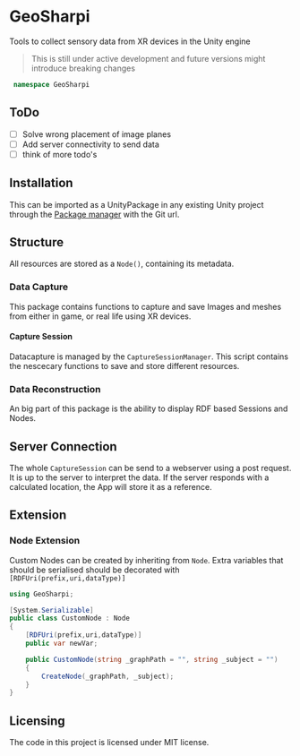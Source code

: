 # GeoSharpi
Tools to collect sensory data from XR devices in the Unity engine
> This is still under active development and future versions might introduce breaking changes

```cs
 namespace GeoSharpi
```

## ToDo

- [ ] Solve wrong placement of image planes
- [ ] Add server connectivity to send data
- [ ] think of more todo's

## Installation

This can be imported as a UnityPackage in any existing Unity project through the [Package manager](https://docs.unity3d.com/Manual/Packages.html) with the Git url.

## Structure

All resources are stored as a `Node()`, containing its metadata.

### Data Capture

This package contains functions to capture and save Images and meshes from either in game, or real life using XR devices.

#### Capture Session

Datacapture is managed by the `CaptureSessionManager`. This script contains the nescecary functions to save and store different resources.

### Data Reconstruction

An big part of this package is the ability to display RDF based Sessions and Nodes.

## Server Connection

The whole `CaptureSession` can be send to a webserver using a post request. It is up to the server to interpret the data.
If the server responds with a calculated location, the App will store it as a reference.

## Extension

### Node Extension
Custom Nodes can be created by inheriting from `Node`.
Extra variables that should be serialised should be decorated with `[RDFUri(prefix,uri,dataType)]`

```cs
using GeoSharpi;

[System.Serializable]
public class CustomNode : Node
{
    [RDFUri(prefix,uri,dataType)]
    public var newVar;

    public CustomNode(string _graphPath = "", string _subject = "")
    {
        CreateNode(_graphPath, _subject);
    }
}
```

## Licensing

The code in this project is licensed under MIT license.
